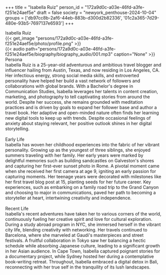 +++
title = "Isabella Ruiz"
person_id = "172a9d0c-a03e-46fd-a3fe-f251e24aef5e"
draft = false
society = "newyork_penthouse-2024-10-04"
groups = ['db97cc8b-2af6-44eb-883b-d300d2b82336', '01c2a365-7d29-480e-93b5-7697137e6593']
+++
<script>
(function() {
    const personId = "172a9d0c-a03e-46fd-a3fe-f251e24aef5e";
    const societyId = "newyork_penthouse-2024-10-04";

    // Set the selected person and society in localStorage
    localStorage.setItem('selectedPerson', personId);
    localStorage.setItem('selectedSociety', societyId);

    // Automatically set the dropdowns based on this person's data
    const societySelect = document.getElementById('society-select');
    const personSelect = document.getElementById('person-select');

    if (societySelect) {
    societySelect.value = societyId;
    }
    if (personSelect) {
    personSelect.value = personId;
    }
})();
</script><div class="h1_1_right">Isabella Ruiz</div>{{< get_image "persons/172a9d0c-a03e-46fd-a3fe-f251e24aef5e/photo/profile.png" >}}
<br>
{{< audio
    path="persons/172a9d0c-a03e-46fd-a3fe-f251e24aef5e/biography/biography_audio/001.mp3" 
    caption="None"
>}}
<br>
<div class="h2">Persona</div><div class="plain">Isabella Ruiz is a 25-year-old adventurous and ambitious travel blogger and influencer hailing from Austin, Texas, and now residing in Los Angeles, CA. Her infectious energy, strong social media skills, and extroverted personality have helped her build a vast network of followers and collaborations with global brands. With a Bachelor's degree in Communication Studies, Isabella leverages her talents in content creation, marketing, and photography to tell captivating stories from around the world. Despite her success, she remains grounded with meditation practices and is driven by goals to expand her follower base and author a travel book. Her adaptive and open-minded nature often finds her learning new digital tools to keep up with trends. Despite occasional feelings of anxiety about staying relevant, her positive outlook shines in her digital storytelling.</div><br>
<div class="h2">Early Life</div><div class="plain">Isabella has woven her childhood experiences into the fabric of her vibrant personality. Growing up as the youngest of three siblings, she enjoyed summers traveling with her family. Her early years were marked by delightful memories such as building sandcastles on Galveston's shores and capturing her first-ever sunset photo in Rome. A pivotal moment came when she received her first camera at age 9, igniting an early passion for capturing moments. Her teenage years were decorated with milestones like her first travel blog post at 15, planting seeds for her future career. Key experiences, such as embarking on a family road trip to the Grand Canyon and choosing to major in communications, paved her path to becoming a storyteller at heart, intertwining creativity and independence.</div><br>
<div class="h2">Recent Life</div><div class="plain">Isabella's recent adventures have taken her to various corners of the world, continuously fueling her creative spirit and love for cultural exploration. During a study abroad program in NYC, she immersed herself in the vibrant city life, blending creativity with networking. Her travels continued to Barcelona, where she marveled at Gaudi's masterpieces and street festivals. A fruitful collaboration in Tokyo saw her balancing a hectic schedule while absorbing Japanese culture, leading to a significant growth in her Asian audience. In Cape Town, Isabella captured poignant stories for a documentary project, while Sydney hosted her during a contemplative book-writing retreat. Throughout, Isabella embraced a digital detox in Bali, reconnecting with her true self in the tranquility of its lush landscapes.</div><br>
